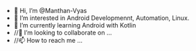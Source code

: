 - 👋 Hi, I’m @Manthan-Vyas
- 👀 I’m interested in Android Developmennt, Automation, Linux.
- 🌱 I’m currently learning Android with Kotlin
- //💞️ I’m looking to collaborate on ...
- //📫 How to reach me ...

<!---
Manthan-Vyas/Manthan-Vyas is a ✨ special ✨ repository because its `README.md` (this file) appears on your GitHub profile.
You can click the Preview link to take a look at your changes.
--->
